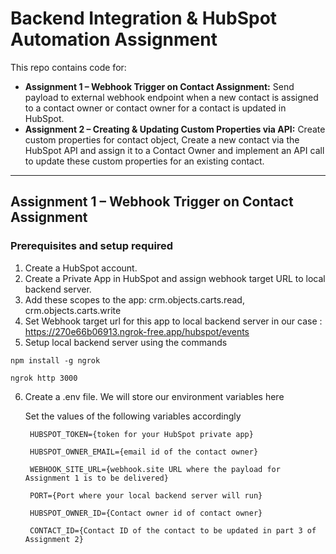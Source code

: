 # Backend Integration & HubSpot Automation Assignment

This repo contains code for:
- **Assignment 1 – Webhook Trigger on Contact Assignment:** Send payload to external webhook endpoint when a new contact is assigned to a contact owner or contact owner for a contact is updated in HubSpot.
- **Assignment 2 – Creating & Updating Custom Properties via API:** Create custom properties for contact object, Create a new contact via the HubSpot API and assign it to a Contact Owner and implement an API call to update these custom properties for an existing contact.

---

## Assignment 1 – Webhook Trigger on Contact Assignment

### Prerequisites and setup required

1. Create a HubSpot account.
2. Create a Private App in HubSpot and assign webhook target URL to local backend server.
3. Add these scopes to the app: crm.objects.carts.read, crm.objects.carts.write
4. Set Webhook target url for this app to local backend server in our case : https://270e66b06913.ngrok-free.app/hubspot/events
5. Setup local backend server using the commands

```
npm install -g ngrok

ngrok http 3000
```
6. Create a .env file. We will store our environment variables here

   Set the values of the following variables accordingly

   ```
    HUBSPOT_TOKEN={token for your HubSpot private app}

    HUBSPOT_OWNER_EMAIL={email id of the contact owner}

    WEBHOOK_SITE_URL={webhook.site URL where the payload for Assignment 1 is to be delivered}

    PORT={Port where your local backend server will run}

    HUBSPOT_OWNER_ID={Contact owner id of contact owner}

    CONTACT_ID={Contact ID of the contact to be updated in part 3 of Assignment 2}
   ```
